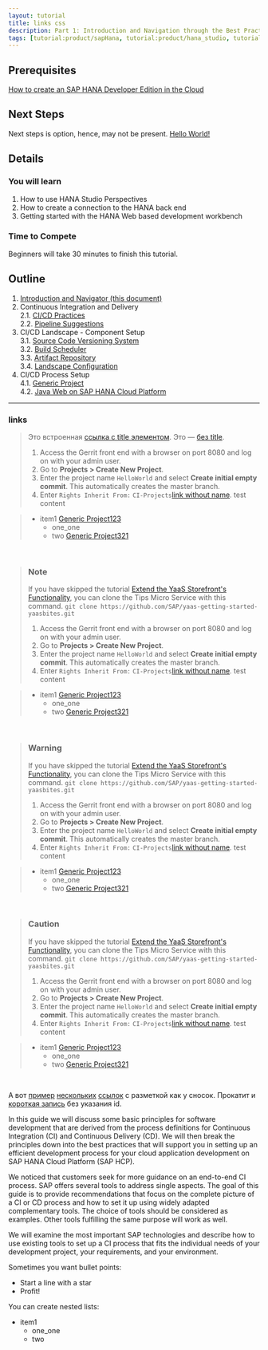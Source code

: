 ```yaml
---
layout: tutorial
title: links css
description: Part 1: Introduction and Navigation through the Best Practices Guide
tags: [tutorial:product/sapHana, tutorial:product/hana_studio, tutorial:technology/sql, tutorial:technology/amazon_aws, tutorial:product/hcp, tutorial:interest/gettingstarted, tutorial:product/hcp_web_workbench]
---
```

## Prerequisites  
[How to create an SAP HANA Developer Edition in the Cloud](http://go-qa.sap.com/developer/tutorials/setup-hana-for-cloud.html)

## Next Steps
Next steps is option, hence, may not be present.
[Hello World!](http://go-qa.sap.com/developer/tutorials/hana-web-development-workbench.html)

## Details

### You will learn  

1. How to use HANA Studio Perspectives
2. How to create a connection to the HANA back end
3. Getting started with the HANA Web based development workbench

### Time to Compete

Beginners will take 30 minutes to finish this tutorial.

## Outline

1. [Introduction and Navigator (this document)](http://go.sap.com/developer/tutorials/ci-best-practices-intro.html)  
2. Continuous Integration and Delivery  
2.1. [CI/CD Practices](http://go.sap.com/developer/tutorials/ci-best-practices-ci-cd.html)  
2.2. [Pipeline Suggestions](http://go.sap.com/developer/tutorials/ci-best-practices-pipelines.html)  
3. CI/CD Landscape - Component Setup  
3.1. [Source Code Versioning System](http://go.sap.com/developer/tutorials/ci-best-practices-scm.html)  
3.2. [Build Scheduler](http://go.sap.com/developer/tutorials/ci-best-practices-build.html)  
3.3. [Artifact Repository](http://go.sap.com/developer/tutorials/ci-best-practices-artifacts.html)  
3.4. [Landscape Configuration](http://go.sap.com/developer/tutorials/ci-best-practices-landscape.html)  
4. CI/CD Process Setup  
4.1. [Generic Project](http://go.sap.com/developer/tutorials/ci-best-practices-generic.html)  
4.2. [Java Web on SAP HANA Cloud Platform](http://go.sap.com/developer/tutorials/ci-best-practices-java-hcp.html)  

---


### links

> Это встроенная [ссылка с title элементом](http://example.com/link "Я ссылка"). Это — [без title](http://example.com/link).
> 1. Access the Gerrit front end with a browser on port 8080 and log on with your admin user.
> 2. Go to **Projects > Create New Project**. 
> 3. Enter the project name `HelloWorld` and select **Create initial empty commit**. This automatically creates the master branch.
> 4. Enter `Rights Inherit From:` `CI-Projects`[link without name](https://gerrit-review.googlesource.com/Documentation/cmd-create-project.html).
> test content

>- item1 [Generic Project123](http://go.sap.com/developer/tutorials/ci-best-practices-generic.html)
>     - one_one
>     - two [Generic Project321](http://go.sap.com/developer/tutorials/ci-best-practices-generic.html)
    
&nbsp;


>### Note
>If you have skipped the tutorial [Extend the YaaS Storefront's Functionality](http://go.sap.com/developer/tutorials/yaas-extend-storefront-functionality-webservice.html), you can clone the Tips Micro Service with this command. `git clone https://github.com/SAP/yaas-getting-started-yaasbites.git`
> 1. Access the Gerrit front end with a browser on port 8080 and log on with your admin user.
> 2. Go to **Projects > Create New Project**. 
> 3. Enter the project name `HelloWorld` and select **Create initial empty commit**. This automatically creates the master branch.
> 4. Enter `Rights Inherit From:` `CI-Projects`[link without name](https://gerrit-review.googlesource.com/Documentation/cmd-create-project.html).
> test content

>- item1 [Generic Project123](http://go.sap.com/developer/tutorials/ci-best-practices-generic.html)
>     - one_one
>     - two [Generic Project321](http://go.sap.com/developer/tutorials/ci-best-practices-generic.html)

&nbsp;


>### Warning
>If you have skipped the tutorial [Extend the YaaS Storefront's Functionality](http://go.sap.com/developer/tutorials/yaas-extend-storefront-functionality-webservice.html), you can clone the Tips Micro Service with this command. `git clone https://github.com/SAP/yaas-getting-started-yaasbites.git`
> 1. Access the Gerrit front end with a browser on port 8080 and log on with your admin user.
> 2. Go to **Projects > Create New Project**. 
> 3. Enter the project name `HelloWorld` and select **Create initial empty commit**. This automatically creates the master branch.
> 4. Enter `Rights Inherit From:` `CI-Projects`[link without name](https://gerrit-review.googlesource.com/Documentation/cmd-create-project.html).
> test content

>- item1 [Generic Project123](http://go.sap.com/developer/tutorials/ci-best-practices-generic.html)
>     - one_one
>     - two [Generic Project321](http://go.sap.com/developer/tutorials/ci-best-practices-generic.html)
    
&nbsp;

>### Caution
>If you have skipped the tutorial [Extend the YaaS Storefront's Functionality](http://go.sap.com/developer/tutorials/yaas-extend-storefront-functionality-webservice.html), you can clone the Tips Micro Service with this command. `git clone https://github.com/SAP/yaas-getting-started-yaasbites.git`
> 1. Access the Gerrit front end with a browser on port 8080 and log on with your admin user.
> 2. Go to **Projects > Create New Project**. 
> 3. Enter the project name `HelloWorld` and select **Create initial empty commit**. This automatically creates the master branch.
> 4. Enter `Rights Inherit From:` `CI-Projects`[link without name](https://gerrit-review.googlesource.com/Documentation/cmd-create-project.html).
> test content

>- item1 [Generic Project123](http://go.sap.com/developer/tutorials/ci-best-practices-generic.html)
>     - one_one
>     - two [Generic Project321](http://go.sap.com/developer/tutorials/ci-best-practices-generic.html)
    
&nbsp;

А вот [пример][1] [нескольких][2] [ссылок][id] с разметкой как у сносок. Прокатит и [короткая запись][] без указания id.

[1]: http://example.com/ "Optional Title Here"
[2]: http://example.com/some
[id]: http://example.com/links (Optional Title Here)
[короткая запись]: http://example.com/short


In this guide we will discuss some basic principles for software development that are derived from the process definitions for Continuous Integration (CI) and Continuous Delivery (CD). We will then break the principles down into the best practices that will support you in setting up an efficient development process for your cloud application development on SAP HANA Cloud Platform (SAP HCP).

We noticed that customers seek for more guidance on an end-to-end CI process. SAP offers several tools to address single aspects.
The goal of this guide is to provide recommendations that focus on the complete picture of a CI or CD process and how to set it
up using widely adapted complementary tools. The choice of tools should be considered as examples. Other tools fulfilling the same purpose will work as well.

We will examine the most important SAP technologies and describe how to use existing tools to set up a CI process that fits the individual needs of your development project, your requirements, and your environment.

Sometimes you want bullet points:

* Start a line with a star
* Profit!

You can create nested lists: 

* item1
    * one_one
    * two
